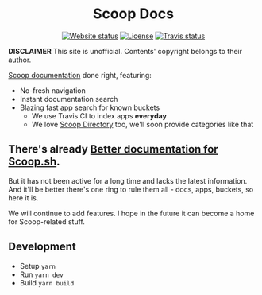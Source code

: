 <h1 align="center">Scoop Docs</h1>

<div align="center">

[![Website status](https://img.shields.io/website/https/scoop-docs.now.sh.svg?style=for-the-badge)](https://scoop-docs.now.sh/)
[![License](https://img.shields.io/github/license/kidonng/scoop-docs.svg?style=for-the-badge)](LICENSE)
[![Travis status](https://img.shields.io/travis/com/kidonng/scoop-docs?style=for-the-badge)](https://travis-ci.com/kidonng/scoop-docs)

</div>

**DISCLAIMER** This site is unofficial. Contents' copyright belongs to their author.

[Scoop documentation](https://github.com/lukesampson/scoop/wiki) done right, featuring:

- No-fresh navigation
- Instant documentation search
- Blazing fast app search for known buckets
  - We use Travis CI to index apps **everyday**
  - We love [Scoop Directory](https://github.com/rasa/scoop-directory) too, we'll soon provide categories like that

## There's already [Better documentation for Scoop.sh](https://github.com/pakeweb/scoop.sh).

But it has not been active for a long time and lacks the latest information. And it'll be better there's one ring to rule them all - docs, apps, buckets, so here it is.

We will continue to add features. I hope in the future it can become a home for Scoop-related stuff.

## Development

- Setup `yarn`
- Run `yarn dev`
- Build `yarn build`
